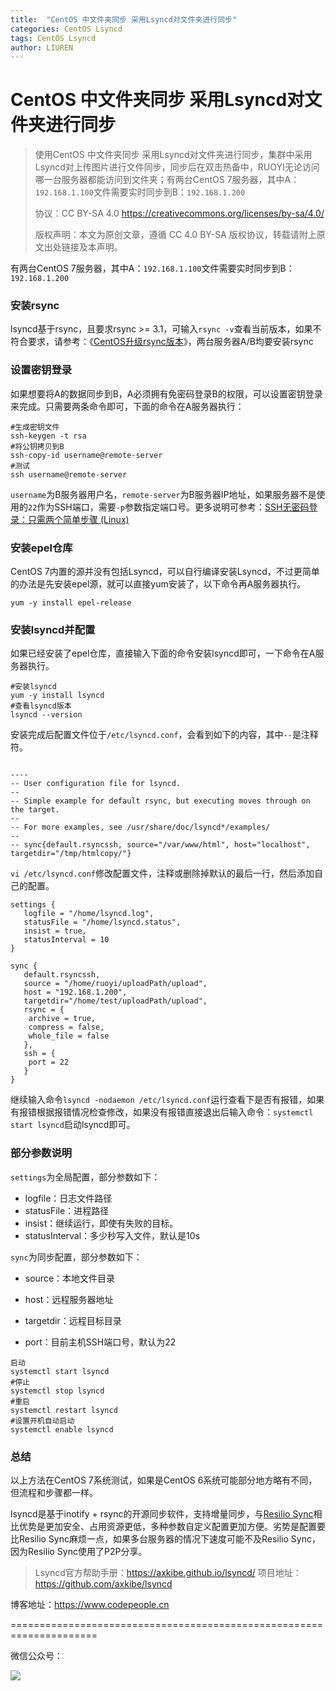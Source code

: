 ```yaml
---
title:  "CentOS 中文件夹同步 采用Lsyncd对文件夹进行同步"
categories: CentOS Lsyncd
tags: CentOS Lsyncd
author: LIUREN
---
```


# CentOS 中文件夹同步 采用Lsyncd对文件夹进行同步

> 使用CentOS 中文件夹同步 采用Lsyncd对文件夹进行同步，集群中采用Lsyncd对上传图片进行文件同步，同步后在双击热备中，RUOYI无论访问哪一台服务器都能访问到文件夹；有两台CentOS 7服务器，其中A：`192.168.1.100`文件需要实时同步到B：`192.168.1.200`
>
> 协议：CC BY-SA 4.0 https://creativecommons.org/licenses/by-sa/4.0/  
>
> 版权声明：本文为原创文章，遵循 CC 4.0 BY-SA 版权协议，转载请附上原文出处链接及本声明。



有两台CentOS 7服务器，其中A：`192.168.1.100`文件需要实时同步到B：`192.168.1.200`

### 安装rsync

lsyncd基于rsync，且要求rsync >= 3.1，可输入`rsync -v`查看当前版本，如果不符合要求，请参考：《[CentOS升级rsync版本](https://faq.xiaoz.me/archives/182.html)》，两台服务器A/B均要安装rsync

### 设置密钥登录

如果想要将A的数据同步到B，A必须拥有免密码登录B的权限，可以设置密钥登录来完成。只需要两条命令即可，下面的命令在A服务器执行：

```
#生成密钥文件
ssh-keygen -t rsa
#将公钥拷贝到B
ssh-copy-id username@remote-server
#测试
ssh username@remote-server
```

`username`为B服务器用户名，`remote-server`为B服务器IP地址，如果服务器不是使用的`22`作为SSH端口，需要`-p`参数指定端口号。更多说明可参考：[SSH无密码登录：只需两个简单步骤 (Linux)](https://www.linuxdashen.com/ssh-key：两个简单步骤实现ssh无密码登录)

### 安装epel仓库

CentOS 7内置的源并没有包括Lsyncd，可以自行编译安装Lsyncd，不过更简单的办法是先安装epel源，就可以直接yum安装了，以下命令再A服务器执行。

```
yum -y install epel-release
```

### 安装lsyncd并配置

如果已经安装了epel仓库，直接输入下面的命令安装lsyncd即可，一下命令在A服务器执行。

```
#安装lsyncd
yum -y install lsyncd
#查看lsyncd版本
lsyncd --version
```

安装完成后配置文件位于`/etc/lsyncd.conf`，会看到如下的内容，其中`--`是注释符。

```shell

----
-- User configuration file for lsyncd.
--
-- Simple example for default rsync, but executing moves through on the target.
--
-- For more examples, see /usr/share/doc/lsyncd*/examples/
--
-- sync{default.rsyncssh, source="/var/www/html", host="localhost", targetdir="/tmp/htmlcopy/"}
```

`vi /etc/lsyncd.conf`修改配置文件，注释或删除掉默认的最后一行，然后添加自己的配置。

```shell
settings {
   logfile = "/home/lsyncd.log",
   statusFile = "/home/lsyncd.status",
   insist = true,
   statusInterval = 10
}

sync {
   default.rsyncssh,
   source = "/home/ruoyi/uploadPath/upload",
   host = "192.168.1.200",
   targetdir="/home/test/uploadPath/upload",
   rsync = {
    archive = true,
    compress = false,
    whole_file = false
   },
   ssh = {
    port = 22
   }
}
```

继续输入命令`lsyncd -nodaemon /etc/lsyncd.conf`运行查看下是否有报错，如果有报错根据报错情况检查修改，如果没有报错直接退出后输入命令：`systemctl start lsyncd`启动lsyncd即可。



### 部分参数说明

`settings`为全局配置，部分参数如下：

- logfile：日志文件路径
- statusFile：进程路径
- insist：继续运行，即使有失败的目标。
- statusInterval：多少秒写入文件，默认是10s

`sync`为同步配置，部分参数如下：

- source：本地文件目录

- host：远程服务器地址

- targetdir：远程目标目录

- port：目前主机SSH端口号，默认为22

  

```
启动
systemctl start lsyncd
#停止
systemctl stop lsyncd
#重启
systemctl restart lsyncd
#设置开机自动启动
systemctl enable lsyncd
```

### 总结

以上方法在CentOS 7系统测试，如果是CentOS 6系统可能部分地方略有不同，但流程和步骤都一样。

lsyncd是基于inotify + rsync的开源同步软件，支持增量同步，与[Resilio Sync](https://www.xiaoz.me/archives/8219)相比优势是更加安全、占用资源更低，多种参数自定义配置更加方便。劣势是配置要比Resilio Sync麻烦一点，如果多台服务器的情况下速度可能不及Resilio Sync，因为Resilio Sync使用了P2P分享。

> Lsyncd官方帮助手册：https://axkibe.github.io/lsyncd/
> 项目地址：https://github.com/axkibe/lsyncd



博客地址：<https://www.codepeople.cn>

=====================================================================

微信公众号：

![](https://www.codepeople.cn/imges/weixin_icon/weixin.jpg)